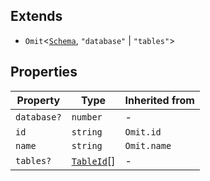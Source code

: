 ## Extends

- `Omit`\<[`Schema`](Schema.md), `"database"` \| `"tables"`\>

## Properties

| Property | Type | Inherited from |
| ------ | ------ | ------ |
| <a id="database"></a> `database?` | `number` | - |
| <a id="id"></a> `id` | `string` | `Omit.id` |
| <a id="name"></a> `name` | `string` | `Omit.name` |
| <a id="tables"></a> `tables?` | [`TableId`](TableId.md)[] | - |
